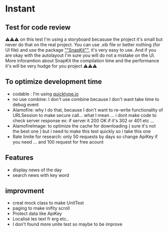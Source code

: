 # Instant
## Test for code review

⚠️⚠️⚠️ on this test I'm using a storyboard becasuse the project  it's small but never do that on the real project. You can use .xib file or better nothing (for UI file) and use the package    [""SnapKit""](https://github.com/SnapKit/SnapKit), it's very easy to use. And if you are okay with the autolayout I'm sure you will do not a mistake on the UI. More inforamtion about SnapKit the compilation time and the performance it's will be very hudge for you project ⚠️⚠️⚠️

## To optimize development time

 - codable :
    I'm using [quicktype.io](https://app.quicktype.io)
 - no use combine:
    I don't use combine because I don't want take time to debug event
- Alamofire:
    why I do that, because I don't want to re-write functionality of URLSession to make secure call... what I mean ... i dont make code to check server response ex: if server it 200 OK if it's 302 or 401 etc ...
- AlamofireImage:
    to optimize the cache for downloading ( sure it's not the best one ) but i need to make this test quickly so i take this one
- Rate limite for research:
    only 50 requests by days so change ApiKey if you need ...
    and 100 request for free acount
    
## Features

- display news of the day
- search news with key word

## improvment

- creat mock class to make UnitTest
- paging to make inifity scroll
- Protect data like ApiKey
- Localisé les text fr erg etc..
- I don't found more unite test so maybe to be improve